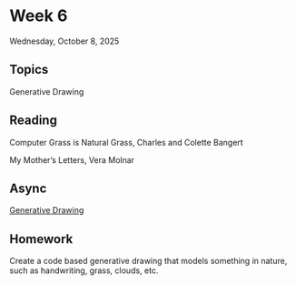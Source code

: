 # Week 6

Wednesday, October 8, 2025

## Topics

Generative Drawing

## Reading

Computer Grass is Natural Grass, Charles and Colette Bangert

My Mother’s Letters, Vera Molnar

## Async

[Generative Drawing](https://www.dropbox.com/scl/fi/wvcvorllyuv3zmn8bzxs6/generative.mp4?rlkey=t4ftc3lxc1vfx76slgo7f7xqu&e=1&dl=0)

## Homework

Create a code based generative drawing that models something in nature, such as handwriting, grass, clouds, etc.
